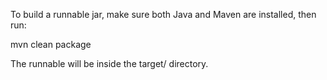 To build a runnable jar, make sure both Java and Maven are installed, then run:

mvn clean package

The runnable will be inside the target/ directory.

